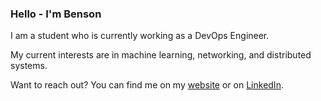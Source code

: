 ### Hello - I'm Benson

I am a student who is currently working as a DevOps Engineer.

My current interests are in machine learning, networking, and distributed systems.

Want to reach out? You can find me on my [website](https://bensonyang.com) or on [LinkedIn](https://www.linkedin.com/in/bensonyanger/).
